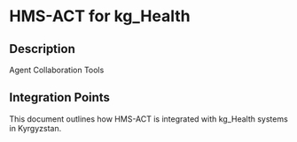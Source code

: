 # HMS-ACT for kg_Health

## Description

Agent Collaboration Tools

## Integration Points

This document outlines how HMS-ACT is integrated with kg_Health systems in Kyrgyzstan.
